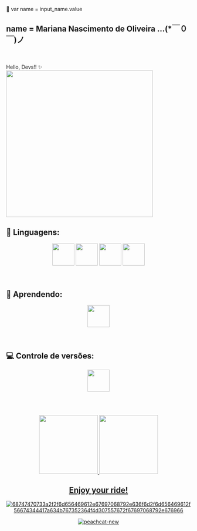 💌 var name = input_name.value

## name =  <b> Mariana Nascimento de Oliveira ...(*￣０￣)ノ
</div>
 </b> <br><br> Hello, Devs!! ✨

<div align="left">
<img src="https://user-images.githubusercontent.com/125324142/229961407-51cf88b7-80ac-4af0-a160-fe3bde4d70a8.png" width="400px" />
</div>


 
 ## 💬 Linguagens:
<div align="center">
<img src="https://cdn.jsdelivr.net/gh/devicons/devicon/icons/mysql/mysql-original.svg" width="60" height="60"/>  <img src="https://cdn.jsdelivr.net/gh/devicons/devicon/icons/html5/html5-original.svg" width="60" height="60"/>  <img src="https://cdn.jsdelivr.net/gh/devicons/devicon/icons/css3/css3-original.svg" width="60" height="60"/>
 <img src="https://cdn.jsdelivr.net/gh/devicons/devicon/icons/javascript/javascript-original.svg"  width="60" height="60" />
          
 </div>
 
<br>
<br>

## 🌱 Aprendendo:
<div align="center">
<img src="https://cdn.jsdelivr.net/gh/devicons/devicon/icons/java/java-original.svg"  width="60" height="60" />
</div>
<br>
<br>

## 💻 Controle de versões:
<div align="center">
  <img src="https://cdn.jsdelivr.net/gh/devicons/devicon/icons/git/git-original.svg" width="60" height="60"/>
</div>
<br>
<br>

## 
<div align="center">
<a href="https://github.com/MarianaNdO">
<img height="160em" src="https://github-readme-stats.vercel.app/api/top-langs/?username=MarianaNdO&layout=compact&langs_count=7&theme=dracula"/> <img height="160em" src="https://github-readme-stats.vercel.app/api?username=MarianaNdO&show_icons=true&theme=dracula&include_all_commits=true&count_private=true"/>
</div>
 
<div align="center">
<h2>Enjoy your ride!</h2>
  
 ![68747470733a2f2f6d656469612e67697068792e636f6d2f6d656469612f56674344417a634b767352364f4d307557672f67697068792e676966](https://user-images.githubusercontent.com/125324142/229968247-e0da88c2-0350-4f4c-928d-ad47b1598d65.gif)
  
 ![peachcat-new](https://user-images.githubusercontent.com/125324142/229968613-df38a191-d3a4-4267-b2b5-fac6b6633305.gif)

</div>

  <!--
**MarianaNdO/MarianaNdO** is a ✨ _special_ ✨ repository because its `README.md` (this file) appears on your GitHub profile.

Here are some ideas to get you started:

- 🔭 I’m currently working on ...
-  I’m currently learning ...
- 👯 I’m looking to collaborate on ...
- 🤔 I’m looking for help with ...
- 💬 Ask me about ...
- 📫 How to reach me: ...
- 😄 Pronouns: ...
- ⚡ Fun fact: ...
-->
